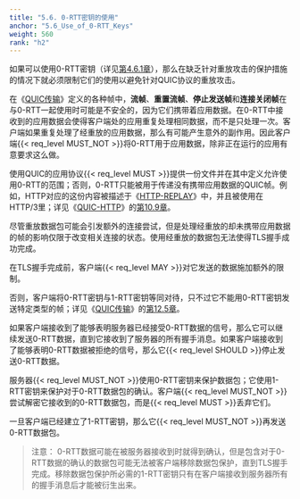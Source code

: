 ```yaml
---
title: "5.6. 0-RTT密钥的使用"
anchor: "5.6_Use_of_0-RTT_Keys"
weight: 560
rank: "h2"
---
```


如果可以使用0-RTT密钥（详见[第4.6.1章](#4.6.1_Enabling_0-RTT)），那么在缺乏针对重放攻击的保护措施的情况下就必须限制它们的使用以避免针对QUIC协议的重放攻击。

在《[QUIC传输](../RFC9000_Chinese_Simplified)》定义的各种帧中，**流帧**、**重置流帧**、**停止发送帧**和**连接关闭帧**在与0-RTT一起使用时可能是不安全的，因为它们携带着应用数据。在0-RTT中接收到的应用数据会使得客户端处的应用重复处理相同数据，而不是只处理一次。客户端如果重复处理了经重放的应用数据，那么有可能产生意外的副作用。因此客户端{{< req_level MUST_NOT >}}将0-RTT用于应用数据，除非正在运行的应用有意要求这么做。

使用QUIC的应用协议{{< req_level MUST >}}提供一份文件并在其中定义允许使用0-RTT的范围；否则，0-RTT只能被用于传递没有携带应用数据的QUIC帧。例如，HTTP对应的这份内容被描述于《[HTTP-REPLAY](https://www.rfc-editor.org/info/rfc8470)》中，并且被使用在HTTP/3里；详见《[QUIC-HTTP](https://tools.ietf.org/html/draft-ietf-quic-http-34)》的[第10.9章](https://datatracker.ietf.org/doc/html/draft-ietf-quic-http-34#section-10.9)。

尽管重放数据包可能会引发额外的连接尝试，但是处理经重放的却未携带应用数据的帧的影响仅限于改变相关连接的状态。使用经重放的数据包无法使得TLS握手成功完成。

在TLS握手完成前，客户端{{< req_level MAY >}}对它发送的数据施加额外的限制。

否则，客户端将0-RTT密钥与1-RTT密钥等同对待，只不过它不能用0-RTT密钥发送特定类型的帧；详见《[QUIC传输](../RFC9000_Chinese_Simplified)》的[第12.5章](../RFC9000_Chinese_Simplified/#12.5_Frames_and_Number_Spaces)。

如果客户端接收到了能够表明服务器已经接受0-RTT数据的信号，那么它可以继续发送0-RTT数据，直到它接收到了服务器的所有握手消息。如果客户端接收到了能够表明0-RTT数据被拒绝的信号，那么它{{< req_level SHOULD >}}停止发送0-RTT数据。

服务器{{< req_level MUST_NOT >}}使用0-RTT密钥来保护数据包；它使用1-RTT密钥来保护对于0-RTT数据包的确认。客户端{{< req_level MUST_NOT >}}尝试解密它接收到的0-RTT数据包，而是{{< req_level MUST >}}丢弃它们。

一旦客户端已经建立了1-RTT密钥，那么它{{< req_level MUST_NOT >}}再发送0-RTT数据包。

> 注意： 0-RTT数据可能在被服务器接收到时就得到确认，但是包含对于0-RTT数据的确认的数据包可能无法被客户端移除数据包保护，直到TLS握手完成。移除数据包保护所必需的1-RTT密钥只有在客户端接收到服务器所有的握手消息后才能被衍生出来。

